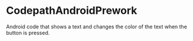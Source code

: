 # CodepathAndroidPrework
Android code that shows a text and changes the color of the text when the button is pressed.
